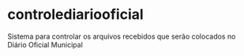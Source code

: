 # controlediariooficial
Sistema para controlar os arquivos recebidos que serão colocados no Diário Oficial Municipal

